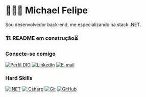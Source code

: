 # 👨🏻‍💻 Michael Felipe

Sou desenvolvedor back-end, me especializando na stack .NET.

### 🏗️ README em construção⏳

### Conecte-se comigo

[![Perfil DIO](https://img.shields.io/badge/-Meu%20Perfil%20na%20DIO-30A3DC?style=for-the-badge)](https://www.dio.me/users/michaelfelipe_ti)
[![LinkedIn](https://img.shields.io/badge/-LinkedIn-000?style=for-the-badge&logo=linkedin&logoColor=30A3DC)](https://www.linkedin.com/in/mmichaelfelipe/)
[![E-mail](https://img.shields.io/badge/-Email-000?style=for-the-badge&logo=gmail&logoColor=E94D5F)](mailto:michaelfelipe.ti@gmail.com)


### Hard Skills

[![.NET](https://img.shields.io/badge/dotnet-000?style=for-the-badge&logo=dotnet&logoColor=purple)](https://dotnet.microsoft.com/en-us/)
[![.Csharp](https://img.shields.io/badge/csharp-000?style=for-the-badge&logo=csharp&logoColor=purple)](https://learn.microsoft.com/en-us/dotnet/csharp/tour-of-csharp/)
[![Git](https://img.shields.io/badge/Git-000?style=for-the-badge&logo=git&logoColor=E94D5F)](https://git-scm.com/doc)
[![GitHub](https://img.shields.io/badge/GitHub-000?style=for-the-badge&logo=github&logoColor=30A3DC)](https://docs.github.com/)